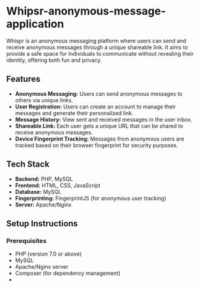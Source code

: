 # Whipsr-anonymous-message-application

Whispr is an anonymous messaging platform where users can send and receive anonymous messages through a unique shareable link. It aims to provide a safe space for individuals to communicate without revealing their identity, offering both fun and privacy.

## Features

- **Anonymous Messaging:** Users can send anonymous messages to others via unique links.
- **User Registration:** Users can create an account to manage their messages and generate their personalized link.
- **Message History:** View sent and received messages in the user inbox.
- **Shareable Link:** Each user gets a unique URL that can be shared to receive anonymous messages.
- **Device Fingerprint Tracking:** Messages from anonymous users are tracked based on their browser fingerprint for security purposes.

## Tech Stack

- **Backend:** PHP, MySQL
- **Frontend:** HTML, CSS, JavaScript
- **Database:** MySQL
- **Fingerprinting:** FingerprintJS (for anonymous user tracking)
- **Server:** Apache/Nginx

## Setup Instructions

### Prerequisites

- PHP (version 7.0 or above)
- MySQL
- Apache/Nginx server
- Composer (for dependency management)
- 


